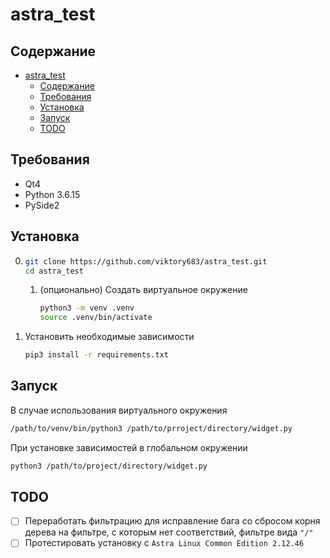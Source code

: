 # astra_test

## Содержание
- [astra\_test](#astra_test)
  - [Содержание](#содержание)
  - [Требования](#требования)
  - [Установка](#установка)
  - [Запуск](#запуск)
  - [TODO](#todo)


## Требования

- Qt4
- Python 3.6.15
- PySide2

## Установка

0. ```bash
   git clone https://github.com/viktory683/astra_test.git
   cd astra_test
   ```
   1. (опционально) Создать виртуальное окружение
      ```bash
      python3 -m venv .venv
      source .venv/bin/activate
      ```
1. Установить необходимые зависимости
   ```bash
   pip3 install -r requirements.txt
   ```

## Запуск
В случае использования виртуального окружения
```bash
/path/to/venv/bin/python3 /path/to/prroject/directory/widget.py
```

При установке зависимостей в глобальном окружении
```bash
python3 /path/to/project/directory/widget.py
```

## TODO

- [ ] Переработать фильтрацию для исправление бага со сбросом корня дерева на фильтре, с которым нет соответствий, фильтре вида `"/"`
- [ ] Протестировать установку с `Astra Linux Common Edition 2.12.46`